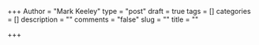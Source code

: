 +++
Author = "Mark Keeley"
type = "post"
draft = true
tags = []
categories = []
description = ""
comments = "false"
slug = ""
title = ""

+++


